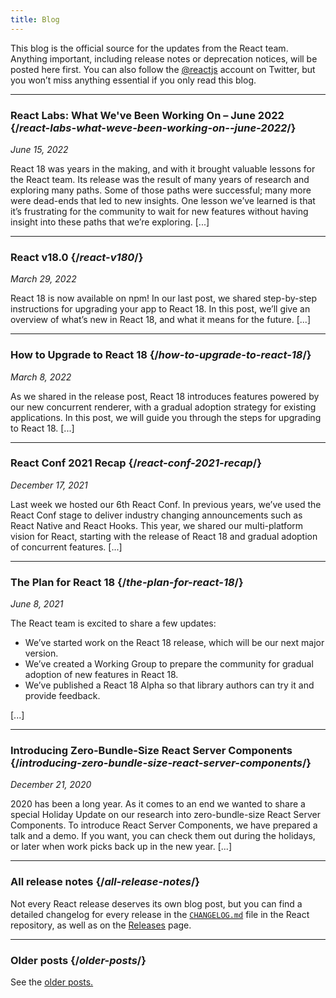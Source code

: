 ```yaml
---
title: Blog
---
```


<Intro>

This blog is the official source for the updates from the React team. Anything important, including release notes or deprecation notices, will be posted here first. You can also follow the [@reactjs](https://twitter.com/reactjs) account on Twitter, but you won’t miss anything essential if you only read this blog.

</Intro>

---

### React Labs: What We've Been Working On – June 2022 {/*react-labs-what-weve-been-working-on--june-2022*/}

*June 15, 2022*

React 18 was years in the making, and with it brought valuable lessons for the React team. Its release was the result of many years of research and exploring many paths. Some of those paths were successful; many more were dead-ends that led to new insights. One lesson we’ve learned is that it’s frustrating for the community to wait for new features without having insight into these paths that we’re exploring. [...]

<ReadBlogPost path="/blog/2022/06/15/react-labs-what-we-have-been-working-on-june-2022" />

---

### React v18.0 {/*react-v180*/}

*March 29, 2022*

React 18 is now available on npm! In our last post, we shared step-by-step instructions for upgrading your app to React 18. In this post, we’ll give an overview of what’s new in React 18, and what it means for the future. [...]

<ReadBlogPost path="/blog/2022/03/29/react-v18" />

---

### How to Upgrade to React 18 {/*how-to-upgrade-to-react-18*/}

*March 8, 2022*

As we shared in the release post, React 18 introduces features powered by our new concurrent renderer, with a gradual adoption strategy for existing applications. In this post, we will guide you through the steps for upgrading to React 18. [...]

<ReadBlogPost path="/blog/2022/03/08/react-18-upgrade-guide" />

---

### React Conf 2021 Recap {/*react-conf-2021-recap*/}

*December 17, 2021*

Last week we hosted our 6th React Conf.  In previous years, we’ve used the React Conf stage to deliver industry changing announcements such as React Native and React Hooks. This year, we shared our multi-platform vision for React, starting with the release of React 18 and gradual adoption of concurrent features. [...]

<ReadBlogPost path="/blog/2021/12/17/react-conf-2021-recap" />

---

### The Plan for React 18 {/*the-plan-for-react-18*/}

*June 8, 2021*

The React team is excited to share a few updates:

- We’ve started work on the React 18 release, which will be our next major version.
- We’ve created a Working Group to prepare the community for gradual adoption of new features in React 18.
- We’ve published a React 18 Alpha so that library authors can try it and provide feedback.

[...]

<ReadBlogPost path="/blog/2021/06/08/the-plan-for-react-18" />

---

### Introducing Zero-Bundle-Size React Server Components {/*introducing-zero-bundle-size-react-server-components*/}

*December 21, 2020*

2020 has been a long year. As it comes to an end we wanted to share a special Holiday Update on our research into zero-bundle-size React Server Components. To introduce React Server Components, we have prepared a talk and a demo. If you want, you can check them out during the holidays, or later when work picks back up in the new year. [...]

<ReadBlogPost path="/blog/2020/12/21/data-fetching-with-react-server-components" />

---

### All release notes {/*all-release-notes*/}

Not every React release deserves its own blog post, but you can find a detailed changelog for every release in the [`CHANGELOG.md`](https://github.com/facebook/react/blob/main/CHANGELOG.md) file in the React repository, as well as on the [Releases](https://github.com/facebook/react/releases) page.

---

### Older posts {/*older-posts*/}

See the [older posts.](https://reactjs.org/blog/all.html)
